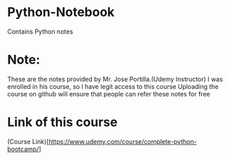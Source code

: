# Python-Notebook
Contains Python notes


# Note:
These are the notes provided by Mr. Jose Portilla.(Udemy Instructor)
I was enrolled in his course, so I have legit access to this course
Uploading the course on github will ensure that people can refer these notes for free


# Link of this course
(Course Link)[https://www.udemy.com/course/complete-python-bootcamp/]

